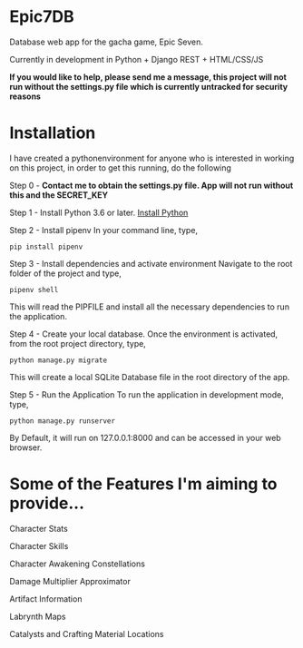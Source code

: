 # Epic7DB
Database web app for the gacha game, Epic Seven.

Currently in development in Python + Django REST + HTML/CSS/JS

__If you would like to help, please send me a message, this project will not run without the settings.py file which is currently untracked for security reasons__

# Installation

I have created a pythonenvironment for anyone who is interested in working on this project, in order to get this running, do the following

Step 0 - __Contact me to obtain the settings.py file. App will not run without this and the SECRET_KEY__

Step 1 - Install Python 3.6 or later. [Install Python](https://www.python.org/downloads/)

Step 2  - Install pipenv
In your command line, type,
```
pip install pipenv
```

Step 3 - Install dependencies and activate environment
Navigate to the root folder of the project and type,
``` 
pipenv shell
```
This will read the PIPFILE and install all the necessary dependencies to run the application.

Step 4 - Create your local database.
Once the environment is activated, from the root project directory, type,
```
python manage.py migrate
```
This will create a local SQLite Database file in the root directory of the app.

Step 5 - Run the Application
To run the application in development mode, type,
```
python manage.py runserver
```
By Default, it will run on 127.0.0.1:8000 and can be accessed in your web browser.


# Some of the Features I'm aiming to provide...

Character Stats

Character Skills

Character Awakening Constellations

Damage Multiplier Approximator

Artifact Information

Labrynth Maps

Catalysts and Crafting Material Locations


